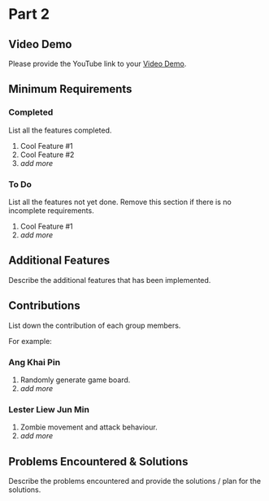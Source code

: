 # Part 2

## Video Demo

Please provide the YouTube link to your [Video Demo](https://youtube.com).

## Minimum Requirements

### Completed

List all the features completed.

1. Cool Feature #1
2. Cool Feature #2
3. *add more*

### To Do

List all the features not yet done. Remove this section if there is no incomplete requirements.

1. Cool Feature #1
2. *add more*

## Additional Features

Describe the additional features that has been implemented.

## Contributions

List down the contribution of each group members.

For example:

### Ang Khai Pin

1. Randomly generate game board.
2. *add more*

### Lester Liew Jun Min

1. Zombie movement and attack behaviour.
2. *add more*

## Problems Encountered & Solutions

Describe the problems encountered and provide the solutions / plan for the solutions.